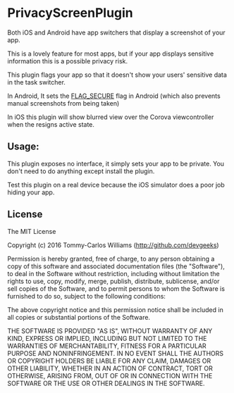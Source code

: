 <!-- ### NOTE: This plugin is NOT being actively maintained. I no longer work on Cordova/PhoneGap plugins and it is essentially abandonware. Please feel free to fork it and update it if you need to.
 -->
 
 
PrivacyScreenPlugin
==================

Both iOS and Android have app switchers that display a screenshot of your app.

This is a lovely feature for most apps, but if your app displays sensitive information this is a possible privacy risk.

This plugin flags your app so that it doesn't show your users' sensitive data in the task switcher.

In Android, It sets the [FLAG_SECURE](http://developer.android.com/reference/android/view/WindowManager.LayoutParams.html#FLAG_SECURE) flag in Android (which also prevents manual screenshots from being taken) 

In iOS this plugin will show blurred view over the Corova viewcontroller when the resigns active state.


Usage:
------

This plugin exposes no interface, it simply sets your app to be private. You don't need to do anything except install the plugin.

Test this plugin on a real device because the iOS simulator does a poor job hiding your app.

## License

The MIT License

Copyright (c) 2016 Tommy-Carlos Williams (http://github.com/devgeeks)

Permission is hereby granted, free of charge, to any person obtaining a copy of this software and associated documentation files (the "Software"), to deal in the Software without restriction, including without limitation the rights to use, copy, modify, merge, publish, distribute, sublicense, and/or sell copies of the Software, and to permit persons to whom the Software is furnished to do so, subject to the following conditions:

The above copyright notice and this permission notice shall be included in all copies or substantial portions of the Software.

THE SOFTWARE IS PROVIDED "AS IS", WITHOUT WARRANTY OF ANY KIND, EXPRESS OR IMPLIED, INCLUDING BUT NOT LIMITED TO THE WARRANTIES OF MERCHANTABILITY, FITNESS FOR A PARTICULAR PURPOSE AND NONINFRINGEMENT. IN NO EVENT SHALL THE AUTHORS OR COPYRIGHT HOLDERS BE LIABLE FOR ANY CLAIM, DAMAGES OR OTHER LIABILITY, WHETHER IN AN ACTION OF CONTRACT, TORT OR OTHERWISE, ARISING FROM, OUT OF OR IN CONNECTION WITH THE SOFTWARE OR THE USE OR OTHER DEALINGS IN THE SOFTWARE.

